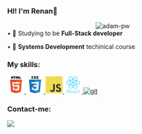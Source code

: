 ### <strong>HI! I'm Renan👋</strong>
<p><img width="300" align="right" src="https://github.com/Adam-pw/Adam-pw/blob/main/animation_500_kxa883sd.gif" alt="adam-pw" /></p>
<!--INICIO-->
  <br>
 • 🌱 Studying to be <strong>Full-Stack developer</strong>
 
 • 🥼 <strong>Systems Development</strong> techinical course


<!--INICIO-->

<!--ICONES LIGUEGENS-->
<h3 align="left">My skills:</h3>
<p align="left"> 
<a href="https://www.w3.org/html/" target="_blank" rel="noreferrer"> <img src="https://raw.githubusercontent.com/devicons/devicon/master/icons/html5/html5-original-wordmark.svg" alt="html5" width="40" height="40"/> 
</a>
<a href="https://www.w3schools.com/css/" target="_blank" rel="noreferrer"> 
<img src="https://raw.githubusercontent.com/devicons/devicon/master/icons/css3/css3-original-wordmark.svg" alt="css3" width="40" height="40"/> 
</a>
<a href="https://developer.mozilla.org/en-US/docs/Web/JavaScript" target="_blank" rel="noreferrer"> <img src="https://raw.githubusercontent.com/devicons/devicon/master/icons/javascript/javascript-original.svg" alt="javascript" width="40" height="40"/> 
</a>
<a href="https://reactjs.org/" target="_blank" rel="noreferrer"> <img src="https://raw.githubusercontent.com/devicons/devicon/master/icons/react/react-original-wordmark.svg" alt="react" width="40" height="40"/> 
</a> 
<a href="https://git-scm.com/" target="_blank" rel="noreferrer"> <img src="https://www.vectorlogo.zone/logos/git-scm/git-scm-icon.svg" alt="git" width="40" height="40"/> 
</a>
</p>
<!--ICONES LIGUEGENS-->

<!--REDES SOCIAIS-->
<h3 align="left">Contact-me:</h3>
<a href="https://www.linkedin.com/in/renansilvadev/" target="_blank"><img src="https://img.shields.io/badge/LinkedIn-F6F6F6?style=for-the-badge&logo=linkedin&logoColor=blue"> </img></a>
<!--REDES SOCIAIS-->
